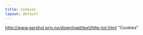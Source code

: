 ```yaml
---
title: Cookies
layout: default
---
```


http://www.garshol.priv.no/download/text/http-tut.html
		"Cookies"